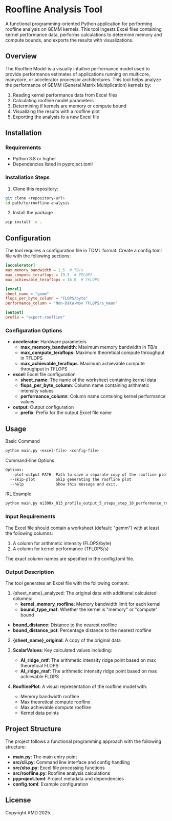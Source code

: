 <!--
Copyright (c) 2024 - 2025 Advanced Micro Devices, Inc. All rights reserved.

See LICENSE for license information.
-->

# Roofline Analysis Tool

A functional programming-oriented Python application for performing roofline analysis on GEMM kernels. This tool ingests Excel files containing kernel performance data, performs calculations to determine memory and compute bounds, and exports the results with visualizations.

## Overview

The Roofline Model is a visually intuitive performance model used to provide performance estimates of applications running on multicore, manycore, or accelerator processor architectures. This tool helps analyze the performance of GEMM (General Matrix Multiplication) kernels by:

1. Reading kernel performance data from Excel files
2. Calculating roofline model parameters
3. Determining if kernels are memory or compute bound
4. Visualizing the results with a roofline plot
5. Exporting the analysis to a new Excel file

## Installation

### Requirements

- Python 3.8 or higher
- Dependencies listed in pyproject.toml

### Installation Steps

1. Clone this repository:
```bash
git clone <repository-url>
cd path/to/roofline-analysis
```
2. Install the package
```bash
pip install -e .
```
## Configuration
The tool requires a configuration file in TOML format. Create a config.toml file with the following sections:
```toml
[accelerator]
max_memory_bandwidth = 1.5  # TB/s
max_compute_teraflops = 19.5  # TFLOPS
max_achievable_teraflops = 16.0  # TFLOPS

[excel]
sheet_name = "gemm"
flops_per_byte_column = "FLOPS/byte"
performance_column = "Non-Data-Mov TFLOPS/s_mean"

[output]
prefix = "export-roofline"
```

### Configuration Options

* **accelerator**: Hardware parameters
    * **max_memory_bandwidth**: Maximum memory bandwidth in TB/s
    * **max_compute_teraflops**: Maximum theoretical compute throughput in TFLOPS
    * **max_achievable_teraflops**: Maximum achievable compute throughput in TFLOPS
* **excel**: Excel file configuration
    * **sheet_name**: The name of the worksheet containing kernel data
    * **flops_per_byte_column**: Column name containing arithmetic intensity values
    * **performance_column**: Column name containing kernel performance values
* **output**: Output configuration
    * **prefix**: Prefix for the output Excel file name

## Usage
Basic Command
```bash
python main.py <excel-file> <config-file>
```
Command-line Options
```bash
Options:
  --plot-output PATH  Path to save a separate copy of the roofline plot
  --skip-plot         Skip generating the roofline plot
  --help              Show this message and exit.
```
IRL Example
```bash
python main.py mi300x_013_profile_output_5_steps_step_10_performance_report.xlsx config.toml
```
### Input Requirements
The Excel file should contain a worksheet (default: "gemm") with at least the following columns:

1. A column for arithmetic intensity (FLOPS/byte)
2. A column for kernel performance (TFLOPS/s)

The exact column names are specified in the config.toml file.

### Output Description
The tool generates an Excel file with the following content:

1. {sheet_name}_analyzed: The original data with additional calculated columns:
    * **kernel_memory_roofline**: Memory bandwidth limit for each kernel
    * **bound_type_maf**: Whether the kernel is "memory" or "compute" bound
* **bound_distance**: Distance to the nearest roofline
* **bound_distance_pct**: Percentage distance to the nearest roofline
2. **{sheet_name}_original**: A copy of the original data

3. **ScalarValues**: Key calculated values including:
    * **AI_ridge_mtf**: The arithmetic intensity ridge point based on max theoretical FLOPS
    * **AI_ridge_maf**: The arithmetic intensity ridge point based on max achievable FLOPS
4. **RooflinePlot**: A visual representation of the roofline model with:
    * Memory bandwidth roofline
    * Max theoretical compute roofline
    * Max achievable compute roofline
    * Kernel data points

## Project Structure
The project follows a functional programming approach with the following structure:

* **main.py**: The main entry point
* **src/cli.py**: Command line interface and config handling
* **src/xlsx.py**: Excel file processing functions
* **src/roofline.py**: Roofline analysis calculations
* **pyproject.toml**: Project metadata and dependencies
* **config.toml**: Example configuration

## License
Copyright AMD 2025.